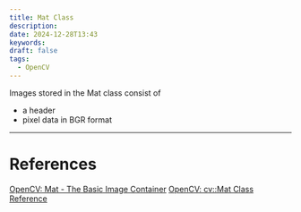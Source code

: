 ```yaml
---
title: Mat Class
description: 
date: 2024-12-28T13:43
keywords: 
draft: false
tags:
  - OpenCV
---
```

Images stored in the Mat class consist of
- a header
- pixel data in BGR format

---
# References

[OpenCV: Mat - The Basic Image Container](https://docs.opencv.org/4.x/d6/d6d/tutorial_mat_the_basic_image_container.html)
[OpenCV: cv::Mat Class Reference](https://docs.opencv.org/4.10.0/d3/d63/classcv_1_1Mat.html)
